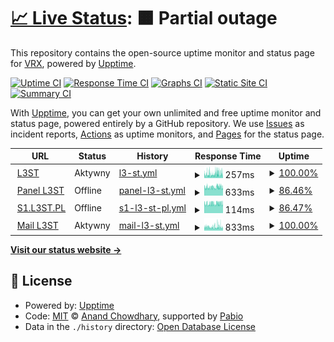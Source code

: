 # [📈 Live Status](https://vrxyt.github.io/status-l3st): <!--live status--> **🟧 Partial outage**

This repository contains the open-source uptime monitor and status page for [VRX](L3ST.PL), powered by [Upptime](https://github.com/upptime/upptime).

[![Uptime CI](https://github.com/vrxyt/status-l3st/workflows/Uptime%20CI/badge.svg)](https://github.com/vrxyt/status-l3st/actions?query=workflow%3A%22Uptime+CI%22)
[![Response Time CI](https://github.com/vrxyt/status-l3st/workflows/Response%20Time%20CI/badge.svg)](https://github.com/vrxyt/status-l3st/actions?query=workflow%3A%22Response+Time+CI%22)
[![Graphs CI](https://github.com/vrxyt/status-l3st/workflows/Graphs%20CI/badge.svg)](https://github.com/vrxyt/status-l3st/actions?query=workflow%3A%22Graphs+CI%22)
[![Static Site CI](https://github.com/vrxyt/status-l3st/workflows/Static%20Site%20CI/badge.svg)](https://github.com/vrxyt/status-l3st/actions?query=workflow%3A%22Static+Site+CI%22)
[![Summary CI](https://github.com/vrxyt/status-l3st/workflows/Summary%20CI/badge.svg)](https://github.com/vrxyt/status-l3st/actions?query=workflow%3A%22Summary+CI%22)

With [Upptime](https://upptime.js.org), you can get your own unlimited and free uptime monitor and status page, powered entirely by a GitHub repository. We use [Issues](https://github.com/vrxyt/status-l3st/issues) as incident reports, [Actions](https://github.com/vrxyt/status-l3st/actions) as uptime monitors, and [Pages](https://vrxyt.github.io/status-l3st) for the status page.

<!--start: status pages-->
<!-- This summary is generated by Upptime (https://github.com/upptime/upptime) -->
<!-- Do not edit this manually, your changes will be overwritten -->
<!-- prettier-ignore -->
| URL | Status | History | Response Time | Uptime |
| --- | ------ | ------- | ------------- | ------ |
| <img alt="" src="https://icons.duckduckgo.com/ip3/l3st.pl.ico" height="13"> [L3ST](https://l3st.pl) | Aktywny | [l3-st.yml](https://github.com/vrxyt/status-l3st/commits/HEAD/history/l3-st.yml) | <details><summary><img alt="Response time graph" src="./graphs/l3-st/response-time-week.png" height="20"> 257ms</summary><br><a href="https://status.l3st.pl/history/l3-st"><img alt="Response time 247" src="https://img.shields.io/endpoint?url=https%3A%2F%2Fraw.githubusercontent.com%2Fvrxyt%2Fstatus-l3st%2FHEAD%2Fapi%2Fl3-st%2Fresponse-time.json"></a><br><a href="https://status.l3st.pl/history/l3-st"><img alt="24-hour response time 273" src="https://img.shields.io/endpoint?url=https%3A%2F%2Fraw.githubusercontent.com%2Fvrxyt%2Fstatus-l3st%2FHEAD%2Fapi%2Fl3-st%2Fresponse-time-day.json"></a><br><a href="https://status.l3st.pl/history/l3-st"><img alt="7-day response time 257" src="https://img.shields.io/endpoint?url=https%3A%2F%2Fraw.githubusercontent.com%2Fvrxyt%2Fstatus-l3st%2FHEAD%2Fapi%2Fl3-st%2Fresponse-time-week.json"></a><br><a href="https://status.l3st.pl/history/l3-st"><img alt="30-day response time 247" src="https://img.shields.io/endpoint?url=https%3A%2F%2Fraw.githubusercontent.com%2Fvrxyt%2Fstatus-l3st%2FHEAD%2Fapi%2Fl3-st%2Fresponse-time-month.json"></a><br><a href="https://status.l3st.pl/history/l3-st"><img alt="1-year response time 247" src="https://img.shields.io/endpoint?url=https%3A%2F%2Fraw.githubusercontent.com%2Fvrxyt%2Fstatus-l3st%2FHEAD%2Fapi%2Fl3-st%2Fresponse-time-year.json"></a></details> | <details><summary><a href="https://status.l3st.pl/history/l3-st">100.00%</a></summary><a href="https://status.l3st.pl/history/l3-st"><img alt="All-time uptime 100.00%" src="https://img.shields.io/endpoint?url=https%3A%2F%2Fraw.githubusercontent.com%2Fvrxyt%2Fstatus-l3st%2FHEAD%2Fapi%2Fl3-st%2Fuptime.json"></a><br><a href="https://status.l3st.pl/history/l3-st"><img alt="24-hour uptime 100.00%" src="https://img.shields.io/endpoint?url=https%3A%2F%2Fraw.githubusercontent.com%2Fvrxyt%2Fstatus-l3st%2FHEAD%2Fapi%2Fl3-st%2Fuptime-day.json"></a><br><a href="https://status.l3st.pl/history/l3-st"><img alt="7-day uptime 100.00%" src="https://img.shields.io/endpoint?url=https%3A%2F%2Fraw.githubusercontent.com%2Fvrxyt%2Fstatus-l3st%2FHEAD%2Fapi%2Fl3-st%2Fuptime-week.json"></a><br><a href="https://status.l3st.pl/history/l3-st"><img alt="30-day uptime 100.00%" src="https://img.shields.io/endpoint?url=https%3A%2F%2Fraw.githubusercontent.com%2Fvrxyt%2Fstatus-l3st%2FHEAD%2Fapi%2Fl3-st%2Fuptime-month.json"></a><br><a href="https://status.l3st.pl/history/l3-st"><img alt="1-year uptime 100.00%" src="https://img.shields.io/endpoint?url=https%3A%2F%2Fraw.githubusercontent.com%2Fvrxyt%2Fstatus-l3st%2FHEAD%2Fapi%2Fl3-st%2Fuptime-year.json"></a></details>
| <img alt="" src="https://icons.duckduckgo.com/ip3/panel.l3st.pl.ico" height="13"> [Panel L3ST](https://panel.l3st.pl) | Offline | [panel-l3-st.yml](https://github.com/vrxyt/status-l3st/commits/HEAD/history/panel-l3-st.yml) | <details><summary><img alt="Response time graph" src="./graphs/panel-l3-st/response-time-week.png" height="20"> 633ms</summary><br><a href="https://status.l3st.pl/history/panel-l3-st"><img alt="Response time 647" src="https://img.shields.io/endpoint?url=https%3A%2F%2Fraw.githubusercontent.com%2Fvrxyt%2Fstatus-l3st%2FHEAD%2Fapi%2Fpanel-l3-st%2Fresponse-time.json"></a><br><a href="https://status.l3st.pl/history/panel-l3-st"><img alt="24-hour response time 0" src="https://img.shields.io/endpoint?url=https%3A%2F%2Fraw.githubusercontent.com%2Fvrxyt%2Fstatus-l3st%2FHEAD%2Fapi%2Fpanel-l3-st%2Fresponse-time-day.json"></a><br><a href="https://status.l3st.pl/history/panel-l3-st"><img alt="7-day response time 633" src="https://img.shields.io/endpoint?url=https%3A%2F%2Fraw.githubusercontent.com%2Fvrxyt%2Fstatus-l3st%2FHEAD%2Fapi%2Fpanel-l3-st%2Fresponse-time-week.json"></a><br><a href="https://status.l3st.pl/history/panel-l3-st"><img alt="30-day response time 647" src="https://img.shields.io/endpoint?url=https%3A%2F%2Fraw.githubusercontent.com%2Fvrxyt%2Fstatus-l3st%2FHEAD%2Fapi%2Fpanel-l3-st%2Fresponse-time-month.json"></a><br><a href="https://status.l3st.pl/history/panel-l3-st"><img alt="1-year response time 647" src="https://img.shields.io/endpoint?url=https%3A%2F%2Fraw.githubusercontent.com%2Fvrxyt%2Fstatus-l3st%2FHEAD%2Fapi%2Fpanel-l3-st%2Fresponse-time-year.json"></a></details> | <details><summary><a href="https://status.l3st.pl/history/panel-l3-st">86.46%</a></summary><a href="https://status.l3st.pl/history/panel-l3-st"><img alt="All-time uptime 93.79%" src="https://img.shields.io/endpoint?url=https%3A%2F%2Fraw.githubusercontent.com%2Fvrxyt%2Fstatus-l3st%2FHEAD%2Fapi%2Fpanel-l3-st%2Fuptime.json"></a><br><a href="https://status.l3st.pl/history/panel-l3-st"><img alt="24-hour uptime 5.23%" src="https://img.shields.io/endpoint?url=https%3A%2F%2Fraw.githubusercontent.com%2Fvrxyt%2Fstatus-l3st%2FHEAD%2Fapi%2Fpanel-l3-st%2Fuptime-day.json"></a><br><a href="https://status.l3st.pl/history/panel-l3-st"><img alt="7-day uptime 86.46%" src="https://img.shields.io/endpoint?url=https%3A%2F%2Fraw.githubusercontent.com%2Fvrxyt%2Fstatus-l3st%2FHEAD%2Fapi%2Fpanel-l3-st%2Fuptime-week.json"></a><br><a href="https://status.l3st.pl/history/panel-l3-st"><img alt="30-day uptime 93.79%" src="https://img.shields.io/endpoint?url=https%3A%2F%2Fraw.githubusercontent.com%2Fvrxyt%2Fstatus-l3st%2FHEAD%2Fapi%2Fpanel-l3-st%2Fuptime-month.json"></a><br><a href="https://status.l3st.pl/history/panel-l3-st"><img alt="1-year uptime 93.79%" src="https://img.shields.io/endpoint?url=https%3A%2F%2Fraw.githubusercontent.com%2Fvrxyt%2Fstatus-l3st%2FHEAD%2Fapi%2Fpanel-l3-st%2Fuptime-year.json"></a></details>
| <img alt="" src="https://icons.duckduckgo.com/ip3/null.ico" height="13"> [S1.L3ST.PL](188.64.33.30) | Offline | [s1-l3-st-pl.yml](https://github.com/vrxyt/status-l3st/commits/HEAD/history/s1-l3-st-pl.yml) | <details><summary><img alt="Response time graph" src="./graphs/s1-l3-st-pl/response-time-week.png" height="20"> 114ms</summary><br><a href="https://status.l3st.pl/history/s1-l3-st-pl"><img alt="Response time 114" src="https://img.shields.io/endpoint?url=https%3A%2F%2Fraw.githubusercontent.com%2Fvrxyt%2Fstatus-l3st%2FHEAD%2Fapi%2Fs1-l3-st-pl%2Fresponse-time.json"></a><br><a href="https://status.l3st.pl/history/s1-l3-st-pl"><img alt="24-hour response time 0" src="https://img.shields.io/endpoint?url=https%3A%2F%2Fraw.githubusercontent.com%2Fvrxyt%2Fstatus-l3st%2FHEAD%2Fapi%2Fs1-l3-st-pl%2Fresponse-time-day.json"></a><br><a href="https://status.l3st.pl/history/s1-l3-st-pl"><img alt="7-day response time 114" src="https://img.shields.io/endpoint?url=https%3A%2F%2Fraw.githubusercontent.com%2Fvrxyt%2Fstatus-l3st%2FHEAD%2Fapi%2Fs1-l3-st-pl%2Fresponse-time-week.json"></a><br><a href="https://status.l3st.pl/history/s1-l3-st-pl"><img alt="30-day response time 114" src="https://img.shields.io/endpoint?url=https%3A%2F%2Fraw.githubusercontent.com%2Fvrxyt%2Fstatus-l3st%2FHEAD%2Fapi%2Fs1-l3-st-pl%2Fresponse-time-month.json"></a><br><a href="https://status.l3st.pl/history/s1-l3-st-pl"><img alt="1-year response time 114" src="https://img.shields.io/endpoint?url=https%3A%2F%2Fraw.githubusercontent.com%2Fvrxyt%2Fstatus-l3st%2FHEAD%2Fapi%2Fs1-l3-st-pl%2Fresponse-time-year.json"></a></details> | <details><summary><a href="https://status.l3st.pl/history/s1-l3-st-pl">86.47%</a></summary><a href="https://status.l3st.pl/history/s1-l3-st-pl"><img alt="All-time uptime 93.80%" src="https://img.shields.io/endpoint?url=https%3A%2F%2Fraw.githubusercontent.com%2Fvrxyt%2Fstatus-l3st%2FHEAD%2Fapi%2Fs1-l3-st-pl%2Fuptime.json"></a><br><a href="https://status.l3st.pl/history/s1-l3-st-pl"><img alt="24-hour uptime 5.32%" src="https://img.shields.io/endpoint?url=https%3A%2F%2Fraw.githubusercontent.com%2Fvrxyt%2Fstatus-l3st%2FHEAD%2Fapi%2Fs1-l3-st-pl%2Fuptime-day.json"></a><br><a href="https://status.l3st.pl/history/s1-l3-st-pl"><img alt="7-day uptime 86.47%" src="https://img.shields.io/endpoint?url=https%3A%2F%2Fraw.githubusercontent.com%2Fvrxyt%2Fstatus-l3st%2FHEAD%2Fapi%2Fs1-l3-st-pl%2Fuptime-week.json"></a><br><a href="https://status.l3st.pl/history/s1-l3-st-pl"><img alt="30-day uptime 93.80%" src="https://img.shields.io/endpoint?url=https%3A%2F%2Fraw.githubusercontent.com%2Fvrxyt%2Fstatus-l3st%2FHEAD%2Fapi%2Fs1-l3-st-pl%2Fuptime-month.json"></a><br><a href="https://status.l3st.pl/history/s1-l3-st-pl"><img alt="1-year uptime 93.80%" src="https://img.shields.io/endpoint?url=https%3A%2F%2Fraw.githubusercontent.com%2Fvrxyt%2Fstatus-l3st%2FHEAD%2Fapi%2Fs1-l3-st-pl%2Fuptime-year.json"></a></details>
| <img alt="" src="https://icons.duckduckgo.com/ip3/mail.l3st.pl.ico" height="13"> [Mail L3ST](https://mail.l3st.pl) | Aktywny | [mail-l3-st.yml](https://github.com/vrxyt/status-l3st/commits/HEAD/history/mail-l3-st.yml) | <details><summary><img alt="Response time graph" src="./graphs/mail-l3-st/response-time-week.png" height="20"> 833ms</summary><br><a href="https://status.l3st.pl/history/mail-l3-st"><img alt="Response time 815" src="https://img.shields.io/endpoint?url=https%3A%2F%2Fraw.githubusercontent.com%2Fvrxyt%2Fstatus-l3st%2FHEAD%2Fapi%2Fmail-l3-st%2Fresponse-time.json"></a><br><a href="https://status.l3st.pl/history/mail-l3-st"><img alt="24-hour response time 718" src="https://img.shields.io/endpoint?url=https%3A%2F%2Fraw.githubusercontent.com%2Fvrxyt%2Fstatus-l3st%2FHEAD%2Fapi%2Fmail-l3-st%2Fresponse-time-day.json"></a><br><a href="https://status.l3st.pl/history/mail-l3-st"><img alt="7-day response time 833" src="https://img.shields.io/endpoint?url=https%3A%2F%2Fraw.githubusercontent.com%2Fvrxyt%2Fstatus-l3st%2FHEAD%2Fapi%2Fmail-l3-st%2Fresponse-time-week.json"></a><br><a href="https://status.l3st.pl/history/mail-l3-st"><img alt="30-day response time 815" src="https://img.shields.io/endpoint?url=https%3A%2F%2Fraw.githubusercontent.com%2Fvrxyt%2Fstatus-l3st%2FHEAD%2Fapi%2Fmail-l3-st%2Fresponse-time-month.json"></a><br><a href="https://status.l3st.pl/history/mail-l3-st"><img alt="1-year response time 815" src="https://img.shields.io/endpoint?url=https%3A%2F%2Fraw.githubusercontent.com%2Fvrxyt%2Fstatus-l3st%2FHEAD%2Fapi%2Fmail-l3-st%2Fresponse-time-year.json"></a></details> | <details><summary><a href="https://status.l3st.pl/history/mail-l3-st">100.00%</a></summary><a href="https://status.l3st.pl/history/mail-l3-st"><img alt="All-time uptime 100.00%" src="https://img.shields.io/endpoint?url=https%3A%2F%2Fraw.githubusercontent.com%2Fvrxyt%2Fstatus-l3st%2FHEAD%2Fapi%2Fmail-l3-st%2Fuptime.json"></a><br><a href="https://status.l3st.pl/history/mail-l3-st"><img alt="24-hour uptime 100.00%" src="https://img.shields.io/endpoint?url=https%3A%2F%2Fraw.githubusercontent.com%2Fvrxyt%2Fstatus-l3st%2FHEAD%2Fapi%2Fmail-l3-st%2Fuptime-day.json"></a><br><a href="https://status.l3st.pl/history/mail-l3-st"><img alt="7-day uptime 100.00%" src="https://img.shields.io/endpoint?url=https%3A%2F%2Fraw.githubusercontent.com%2Fvrxyt%2Fstatus-l3st%2FHEAD%2Fapi%2Fmail-l3-st%2Fuptime-week.json"></a><br><a href="https://status.l3st.pl/history/mail-l3-st"><img alt="30-day uptime 100.00%" src="https://img.shields.io/endpoint?url=https%3A%2F%2Fraw.githubusercontent.com%2Fvrxyt%2Fstatus-l3st%2FHEAD%2Fapi%2Fmail-l3-st%2Fuptime-month.json"></a><br><a href="https://status.l3st.pl/history/mail-l3-st"><img alt="1-year uptime 100.00%" src="https://img.shields.io/endpoint?url=https%3A%2F%2Fraw.githubusercontent.com%2Fvrxyt%2Fstatus-l3st%2FHEAD%2Fapi%2Fmail-l3-st%2Fuptime-year.json"></a></details>

<!--end: status pages-->

[**Visit our status website →**](https://vrxyt.github.io/status-l3st)

## 📄 License

- Powered by: [Upptime](https://github.com/upptime/upptime)
- Code: [MIT](./LICENSE) © [Anand Chowdhary](https://anandchowdhary.com), supported by [Pabio](https://pabio.com)
- Data in the `./history` directory: [Open Database License](https://opendatacommons.org/licenses/odbl/1-0/)
